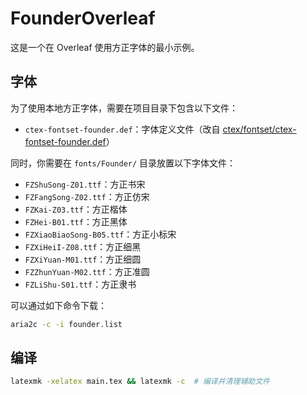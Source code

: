 # FounderOverleaf

这是一个在 Overleaf 使用方正字体的最小示例。

## 字体

为了使用本地方正字体，需要在项目目录下包含以下文件：

- `ctex-fontset-founder.def`：字体定义文件（改自 [ctex/fontset/ctex-fontset-founder.def](https://www.tug.org/texlive/Contents/live/texmf-dist/tex/latex/ctex/fontset/ctex-fontset-founder.def)）

同时，你需要在 `fonts/Founder/` 目录放置以下字体文件：

- `FZShuSong-Z01.ttf`：方正书宋
- `FZFangSong-Z02.ttf`：方正仿宋
- `FZKai-Z03.ttf`：方正楷体
- `FZHei-B01.ttf`：方正黑体
- `FZXiaoBiaoSong-B05.ttf`：方正小标宋
- `FZXiHeiI-Z08.ttf`：方正细黑
- `FZXiYuan-M01.ttf`：方正细圆
- `FZZhunYuan-M02.ttf`：方正准圆
- `FZLiShu-S01.ttf`：方正隶书

可以通过如下命令下载：

```sh
aria2c -c -i founder.list
```

## 编译

```sh
latexmk -xelatex main.tex && latexmk -c  # 编译并清理辅助文件
```
